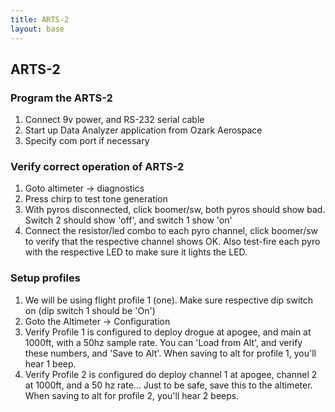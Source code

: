 ```yaml
---
title: ARTS-2
layout: base
---
```


## ARTS-2

### Program the ARTS-2

 1. Connect 9v power, and RS-232 serial cable
 1. Start up Data Analyzer application from Ozark Aerospace
 1. Specify com port if necessary

### Verify correct operation of ARTS-2

 1. Goto altimeter -> diagnostics
 1. Press chirp to test tone generation
 1. With pyros disconnected, click boomer/sw, both pyros should show bad. Switch 2 should show 'off', and switch 1 show 'on'
 1. Connect the resistor/led combo to each pyro channel, click boomer/sw to verify that the respective channel shows OK. Also test-fire each pyro with the respective LED to make sure it lights the LED.

### Setup profiles

 1. We will be using flight profile 1 (one). Make sure respective dip switch on (dip switch 1 should be 'On')
 1. Goto the Altimeter -> Configuration
 1. Verify Profile 1 is configured to deploy drogue at apogee, and main at 1000ft, with a 50hz sample rate. You can 'Load from Alt', and verify these numbers, and 'Save to Alt'. When saving to alt for profile 1, you'll hear 1 beep.
 1. Verify Profile 2 is configured do deploy channel 1 at apogee, channel 2 at 1000ft, and a 50 hz rate... Just to be safe, save this to the altimeter. When saving to alt for profile 2, you'll hear 2 beeps.


